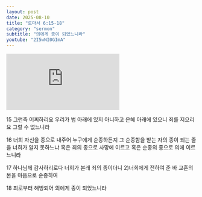 ```yaml
---
layout: post
date: 2025-08-10
title: "로마서 6:15-18"
category: "sermon"
subtitle: "의에게 종이 되었느니라"
youtube: "2I5wNI0GImA"
---
```


<div class="youtube margin-large">
    <iframe src="https://www.youtube.com/embed/2I5wNI0GImA" title="YouTube video player" frameborder="0" allow="accelerometer; autoplay; clipboard-write; encrypted-media; gyroscope; picture-in-picture; web-share" allowfullscreen></iframe>
</div>

15   그런즉 어찌하리요 우리가 법 아래에 있지 아니하고 은혜 아래에 있으니 죄를 지으리요 그럴 수 없느니라

16   너희 자신을 종으로 내주어 누구에게 순종하든지 그 순종함을 받는 자의 종이 되는 줄을 너희가 알지 못하느냐 혹은 죄의 종으로 사망에 이르고 혹은 순종의 종으로 의에 이르느니라

17   하나님께 감사하리로다 너희가 본래 죄의 종이더니 2)너희에게 전하여 준 바 교훈의 본을 마음으로 순종하여

18   죄로부터 해방되어 의에게 종이 되었느니라

